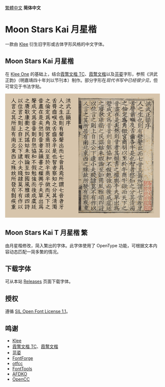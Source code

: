 [繁體中文](../../) **简体中文**
# Moon Stars Kai 月星楷
一款由 [Klee](https://github.com/fontworks-fonts/Klee) 衍生旧字形或古体字形风格的中文字体。

## Moon Stars Kai 月星楷
在 [Klee One](https://github.com/fontworks-fonts/Klee) 的基础上，结合[霞鹜文楷 TC](https://github.com/lxgw/LxgwWenkaiTC)、[霞鹜文楷](https://github.com/lxgw/LxgwWenKai)以及[芫荽](https://github.com/ButTaiwan/iansui)字形，参照《洪武正韵》（明嘉靖四十年刘以节刊本）制作。部分字形在*现代书写中已经很少见*，但可常见于书法字贴。  

![image](./pictures/picture001.png)  

## Moon Stars Kai T 月星楷 繁
由月星楷修改，简入繁出的字体。此字体使用了 OpenType 功能，可根据文本内容动态匹配一简多繁的情况。

## 下载字体
可从本站 [Releases](../../releases) 页面下载字体。

## 授权
遵循 [SIL Open Font License 1.1](./LICENSE.txt)。

## 鸣谢
* [Klee](https://github.com/fontworks-fonts/Klee)
* [霞鹜文楷 TC](https://github.com/lxgw/LxgwWenkaiTC)、[霞鹜文楷](https://github.com/lxgw/LxgwWenKai)
* [芫荽](https://github.com/ButTaiwan/iansui)
* [FontForge](https://github.com/fontforge/fontforge)
* [otfcc](https://github.com/caryll/otfcc)
* [FontTools](https://github.com/fonttools/fonttools)
* [AFDKO](https://github.com/adobe-type-tools/afdko/)
* [OpenCC](https://github.com/BYVoid/OpenCC)
